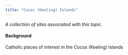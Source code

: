 ```yaml
---
title: "Cocos (Keeling) Islands"
---
```



*A collection of sites associated with this topic.*

#### Background

Catholic places of interest in the Cocos (Keeling) Islands


